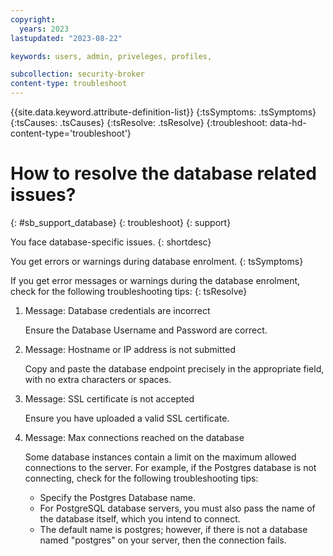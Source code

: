 ```yaml
---
copyright:
  years: 2023
lastupdated: "2023-08-22"

keywords: users, admin, priveleges, profiles,

subcollection: security-broker
content-type: troubleshoot
---
```


{{site.data.keyword.attribute-definition-list}}
{:tsSymptoms: .tsSymptoms}
{:tsCauses: .tsCauses}
{:tsResolve: .tsResolve}
{:troubleshoot: data-hd-content-type='troubleshoot'}


# How to resolve the database related issues?
{: #sb_support_database}
{: troubleshoot}
{: support}

You face database-specific issues.
{: shortdesc}

You get errors or warnings during database enrolment.
{: tsSymptoms}

If you get error messages or warnings during the database enrolment, check for the following troubleshooting tips:
{: tsResolve}

1. Message: Database credentials are incorrect

   Ensure the Database Username and Password are correct.

2. Message: Hostname or IP address is not submitted

   Copy and paste the database endpoint precisely in the appropriate field, with no extra characters or spaces.

3. Message: SSL certificate is not accepted

   Ensure you have uploaded a valid SSL certificate.

4. Message: Max connections reached on the database

   Some database instances contain a limit on the maximum allowed connections to the server. For example, if the Postgres database is not connecting, check for the following troubleshooting tips:

   - Specify the Postgres Database name.
   - For PostgreSQL database servers, you must also pass the name of the database itself, which you intend to connect.
   - The default name is postgres; however, if there is not a database named "postgres" on your server, then the connection fails.
